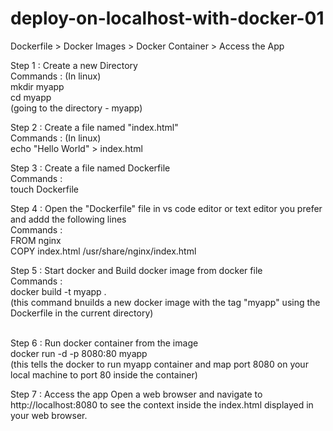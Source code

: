 # deploy-on-localhost-with-docker-01

Dockerfile > Docker Images > Docker Container > Access the App

Step 1 :
Create a new Directory 
<br>
Commands : (In linux)
<br>
mkdir myapp 
<br>
cd myapp 
<br>
(going to the directory - myapp)
<br>

Step 2 : 
Create a file named "index.html"
<br>
Commands : (In linux)
<br>
echo "Hello World" > index.html
<br>

Step 3 : 
Create a file named Dockerfile
<br>
Commands :
<br>
touch Dockerfile 
<br>

Step 4 : 
Open the "Dockerfile" file in vs code editor or text editor you prefer and addd the following lines 
<br>
Commands : 
<br>
FROM nginx 
<br>
COPY index.html /usr/share/nginx/index.html
<br>

Step 5 : 
Start docker and Build docker image from docker file 
<br>
Commands : 
<br>
docker build -t myapp . 
<br>
(this command bnuilds a new docker image with the tag "myapp" using the Dockerfile in the current directory)
<br>


<br>
Step 6 : 
Run docker container from the image 
<br>
docker run -d -p 8080:80 myapp 
<br>
(this tells the docker to run myapp container and map port 8080 on your local machine to port 80 inside the container)
<br>


Step 7 : 
Access the app 
Open a web browser and navigate to http://localhost:8080 to see the context inside the index.html displayed in your web browser. 
<br>

